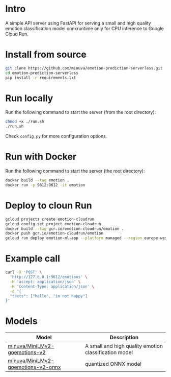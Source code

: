 # Intro

A simple API server using FastAPI for serving a small and high quality emotion classification model onnxruntime only for CPU inference to Google Cloud Run.

# Install from source
```bash
git clone https://github.com/minuva/emotion-prediction-serverless.git
cd emotion-prediction-serverless
pip install -r requirements.txt
```


# Run locally

Run the following command to start the server (from the root directory):

```bash
chmod +x ./run.sh
./run.sh
```

Check `config.py` for more configuration options.


# Run with Docker

Run the following command to start the server (the root directory):

```bash
docker build --tag emotion .
docker run -p 9612:9612 -it emotion
```

# Deploy to cloun Run

```bash
gcloud projects create emotion-cloudrun
gcloud config set project emotion-cloudrun
docker build --tag gcr.io/emotion-cloudrun/emotion .
docker push gcr.io/emotion-cloudrun/emotion
gcloud run deploy emotion-ml-app --platform managed --region europe-west3 --image gcr.io/emotion-cloudrun/emotion --service-account yourservice-account --allow-unauthenticated
```

# Example call
```bash
curl -X 'POST' \
  'http://127.0.0.1:9612/emotions' \
  -H 'accept: application/json' \
  -H 'Content-Type: application/json' \
  -d '{
  "texts": ["hello", "im not happy"]
}'
```

# Models

| Model | Description |
| --- | --- |
| [minuva/MiniLMv2-goemotions-v2](https://huggingface.co/minuva/MiniLMv2-goemotions-v2) | A small and high quality emotion classification model |
| [minuva/MiniLMv2-goemotions-v2-onnx](https://huggingface.co/minuva/MiniLMv2-goemotions-v2-onnx) | quantized ONNX model |